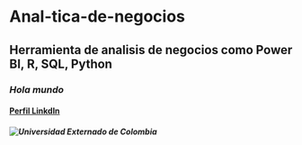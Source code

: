 # **Anal-tica-de-negocios**
## Herramienta de analisis de negocios como Power BI, R, SQL, Python
### *Hola mundo* 
#### [Perfil   LinkdIn](https://www.linkedin.com/in/andres-sebastian-romero-calderon-51022727b/)
##### ![Universidad Externado de Colombia](https://www.google.com/url?sa=i&url=https%3A%2F%2Fes.wikipedia.org%2Fwiki%2FUniversidad_Externado_de_Colombia&psig=AOvVaw3pSgpIUHRWkQE7jQzVFeCh&ust=1740057957497000&source=images&cd=vfe&opi=89978449&ved=0CBQQjRxqFwoTCLCuy6Prz4sDFQAAAAAdAAAAABAE)
